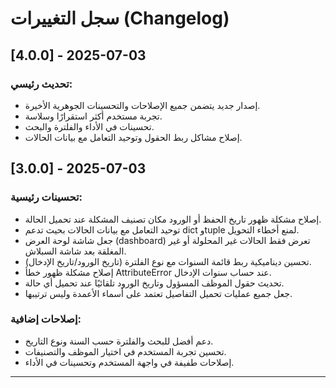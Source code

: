 # سجل التغييرات (Changelog)

## [4.0.0] - 2025-07-03

### تحديث رئيسي:
- إصدار جديد يتضمن جميع الإصلاحات والتحسينات الجوهرية الأخيرة.
- تجربة مستخدم أكثر استقرارًا وسلاسة.
- تحسينات في الأداء والفلترة والبحث.
- إصلاح مشاكل ربط الحقول وتوحيد التعامل مع بيانات الحالات.

## [3.0.0] - 2025-07-03

### تحسينات رئيسية:
- إصلاح مشكلة ظهور تاريخ الحفظ أو الورود مكان تصنيف المشكلة عند تحميل الحالة.
- توحيد التعامل مع بيانات الحالات بحيث تدعم dict وtuple لمنع أخطاء التحويل.
- جعل شاشة لوحة العرض (dashboard) تعرض فقط الحالات غير المحلولة أو غير المغلقة بعد شاشة السبلاش.
- تحسين ديناميكية ربط قائمة السنوات مع نوع الفلترة (تاريخ الورود/تاريخ الإدخال).
- إصلاح مشكلة ظهور خطأ AttributeError عند حساب سنوات الإدخال.
- تحديث حقول الموظف المسؤول وتاريخ الورود تلقائيًا عند تحميل أي حالة.
- جعل جميع عمليات تحميل التفاصيل تعتمد على أسماء الأعمدة وليس ترتيبها.

### إصلاحات إضافية:
- دعم أفضل للبحث والفلترة حسب السنة ونوع التاريخ.
- تحسين تجربة المستخدم في اختيار الموظف والتصنيفات.
- إصلاحات طفيفة في واجهة المستخدم وتحسينات في الأداء.

--- 